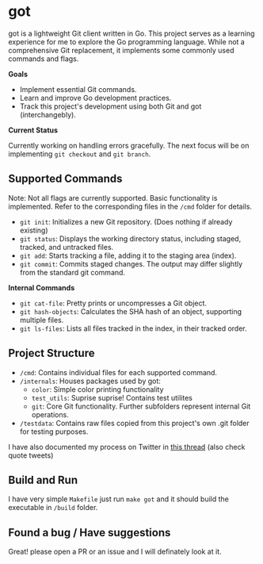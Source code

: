# got

got is a lightweight Git client written in Go. This project serves as a learning experience for me to explore the Go programming language. While not a comprehensive Git replacement, it implements some commonly used commands and flags.

**Goals**

- Implement essential Git commands.
- Learn and improve Go development practices.
- Track this project's development using both Git and got (interchangebly).

**Current Status**

Currently working on handling errors gracefully. The next focus will be on implementing `git checkout` and `git branch`.

## Supported Commands

Note: Not all flags are currently supported. Basic functionality is implemented. Refer to the corresponding files in the `/cmd` folder for details.

- `git init`: Initializes a new Git repository. (Does nothing if already existing)
- `git status`: Displays the working directory status, including staged, tracked, and untracked files.
- `git add`: Starts tracking a file, adding it to the staging area (index).
- `git commit`: Commits staged changes. The output may differ slightly from the standard git command.

**Internal Commands**

- `git cat-file`: Pretty prints or uncompresses a Git object.
- `git hash-objects`: Calculates the SHA hash of an object, supporting multiple files.
- `git ls-files`: Lists all files tracked in the index, in their tracked order.

## Project Structure

- `/cmd`: Contains individual files for each supported command.
- `/internals`: Houses packages used by got:
  - `color`: Simple color printing functionality
  - `test_utils`: Suprise suprise! Contains test utilites
  - `git`: Core Git functionality. Further subfolders represent internal Git operations.
- `/testdata`: Contains raw files copied from this project's own .git folder for testing purposes.

I have also documented my process on Twitter in [this thread](https://x.com/quacky_batak/status/1799424455586017747) (also check quote tweets)

## Build and Run

I have very simple `Makefile` just run `make got` and it should build the executable in `/build` folder.

## Found a bug / Have suggestions

Great! please open a PR or an issue and I will definately look at it.
